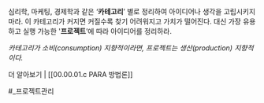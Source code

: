 심리학, 마케팅, 경제학과 같은 ‘**카테고리**’ 별로 정리하여 아이디어나 생각을 고립시키지 마라. 이 카테고리가 커지면 커질수록 찾기 어려워지고 가치가 떨어진다. 대신 가장 유용하고 실행 가능한 '**프로젝트**’에 따라 아이디어를 정리하라.

*카테고리가 소비(consumption) 지향적이라면, 프로젝트는 생산(production) 지향적이다.*

더 알아보기 | [[00.00.01.c PARA 방법론]]

#_프로젝트관리 